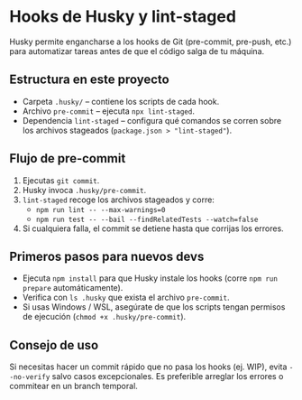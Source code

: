 # Hooks de Husky y lint-staged

Husky permite engancharse a los hooks de Git (pre-commit, pre-push, etc.) para automatizar tareas antes de que el código salga de tu máquina.

## Estructura en este proyecto
- Carpeta `.husky/` – contiene los scripts de cada hook.
- Archivo `pre-commit` – ejecuta `npx lint-staged`.
- Dependencia `lint-staged` – configura qué comandos se corren sobre los archivos stageados (`package.json > "lint-staged"`).

## Flujo de pre-commit
1. Ejecutas `git commit`.
2. Husky invoca `.husky/pre-commit`.
3. `lint-staged` recoge los archivos stageados y corre:
   - `npm run lint -- --max-warnings=0`
   - `npm run test -- --bail --findRelatedTests --watch=false`
4. Si cualquiera falla, el commit se detiene hasta que corrijas los errores.

## Primeros pasos para nuevos devs
- Ejecuta `npm install` para que Husky instale los hooks (corre `npm run prepare` automáticamente).
- Verifica con `ls .husky` que exista el archivo `pre-commit`.
- Si usas Windows / WSL, asegúrate de que los scripts tengan permisos de ejecución (`chmod +x .husky/pre-commit`).

## Consejo de uso
Si necesitas hacer un commit rápido que no pasa los hooks (ej. WIP), evita `--no-verify` salvo casos excepcionales. Es preferible arreglar los errores o commitear en un branch temporal.

